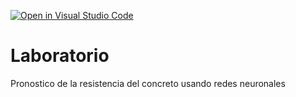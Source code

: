 [![Open in Visual Studio Code](https://classroom.github.com/assets/open-in-vscode-c66648af7eb3fe8bc4f294546bfd86ef473780cde1dea487d3c4ff354943c9ae.svg)](https://classroom.github.com/online_ide?assignment_repo_id=7837403&assignment_repo_type=AssignmentRepo)
# Laboratorio
Pronostico de la resistencia del concreto usando redes neuronales
